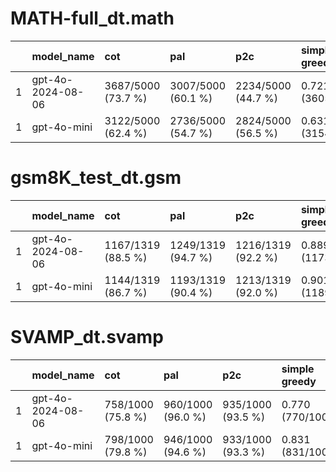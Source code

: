 # MATH-full_dt.math 
|    | model_name        | cot                | pal                | p2c                | simple greedy     | cross_and_mix     |
|---:|:------------------|:-------------------|:-------------------|:-------------------|:------------------|:------------------|
|  1 | gpt-4o-2024-08-06 | 3687/5000 (73.7 %) | 3007/5000 (60.1 %) | 2234/5000 (44.7 %) | 0.721 (3605/5000) | 0.639 (3197/5000) |
|  1 | gpt-4o-mini       | 3122/5000 (62.4 %) | 2736/5000 (54.7 %) | 2824/5000 (56.5 %) | 0.631 (3154/5000) | 0.631 (3154/5000) |


# gsm8K_test_dt.gsm 
|    | model_name        | cot                | pal                | p2c                | simple greedy     | cross_and_mix     |
|---:|:------------------|:-------------------|:-------------------|:-------------------|:------------------|:------------------|
|  1 | gpt-4o-2024-08-06 | 1167/1319 (88.5 %) | 1249/1319 (94.7 %) | 1216/1319 (92.2 %) | 0.889 (1173/1319) | 0.955 (1260/1319) |
|  1 | gpt-4o-mini       | 1144/1319 (86.7 %) | 1193/1319 (90.4 %) | 1213/1319 (92.0 %) | 0.901 (1189/1319) | 0.938 (1237/1319) |


# SVAMP_dt.svamp 
|    | model_name        | cot               | pal               | p2c               | simple greedy    | cross_and_mix    |
|---:|:------------------|:------------------|:------------------|:------------------|:-----------------|:-----------------|
|  1 | gpt-4o-2024-08-06 | 758/1000 (75.8 %) | 960/1000 (96.0 %) | 935/1000 (93.5 %) | 0.770 (770/1000) | 0.952 (952/1000) |
|  1 | gpt-4o-mini       | 798/1000 (79.8 %) | 946/1000 (94.6 %) | 933/1000 (93.3 %) | 0.831 (831/1000) | 0.944 (944/1000) |


